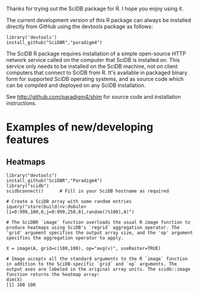 Thanks for trying out the SciDB package for R. I hope you enjoy using it.

The current development version of this R package can always be installed
directly from GitHub using the devtools package as follows:

```
library('devtools')
install_github("SciDBR","paradigm4")
```

The SciDB R package requires installation of a simple open-source HTTP network
service called on the computer that SciDB is installed on. This service only
needs to be installed on the SciDB machine, not on client computers that
connect to SciDB from R.  It's available in packaged binary form for supported
SciDB operating systems, and as source code which can be compiled and deployed
on any SciDB installation.

See http://github.com/paradigm4/shim  for source code and installation
instructions.


Examples of new/developing features
===

## Heatmaps
```
library("devtools")
install_github("SciDBR","Paradigm4")
library("scidb")
scidbconnect()      # Fill in your SciDB hostname as required

# Create a SciDB array with some random entries
iquery("store(build(<v:dobule>[i=0:999,100,0,j=0:999,250,0],random()%100),A)")

# The SciDBR `image` function overloads the usual R image function to produce heatmaps using SciDB's `regrid` aggregation operator. The 'grid' argument specifies the output array size, and the 'op' argument specifies the aggregation operator to apply.

X = image(A, grid=c(100,100), op="avg(v)", useRaster=TRUE)

# Image accepts all the standard arguments to the R `image` function in addition to the SciDB-specific `grid` and `op` arguments. The output axes are labeled in the original array units. The scidb::image function returns the heatmap array:
dim(X)
[1] 100 100
```

